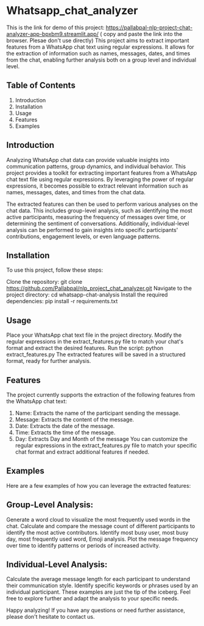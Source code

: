 # Whatsapp_chat_analyzer
This is the link for demo of this project: 
https://pallabpal-nlp-project-chat-analyzer-app-bpxbm9.streamlit.app/
( copy and paste the link into the browser. Plesae don't use directly)
This project aims to extract important features from a WhatsApp chat text using regular expressions. It allows for the extraction of information such as names, messages, dates, and times from the chat, enabling further analysis both on a group level and individual level.

## Table of Contents
 1. Introduction
 2. Installation
 3. Usage
 4. Features
 5. Examples
## Introduction
Analyzing WhatsApp chat data can provide valuable insights into communication patterns, group dynamics, and individual behavior. This project provides a toolkit for extracting important features from a WhatsApp chat text file using regular expressions. By leveraging the power of regular expressions, it becomes possible to extract relevant information such as names, messages, dates, and times from the chat data.

The extracted features can then be used to perform various analyses on the chat data. This includes group-level analysis, such as identifying the most active participants, measuring the frequency of messages over time, or determining the sentiment of conversations. Additionally, individual-level analysis can be performed to gain insights into specific participants' contributions, engagement levels, or even language patterns.

## Installation
To use this project, follow these steps:

Clone the repository: git clone https://github.com/Pallabpal/nlp_project_chat_analyzer.git
Navigate to the project directory: cd whatsapp-chat-analysis
Install the required dependencies: pip install -r requirements.txt
## Usage
Place your WhatsApp chat text file in the project directory.
Modify the regular expressions in the extract_features.py file to match your chat's format and extract the desired features.
Run the script: python extract_features.py
The extracted features will be saved in a structured format, ready for further analysis.
## Features
The project currently supports the extraction of the following features from the WhatsApp chat text:

 1. Name: Extracts the name of the participant sending the message.
 2. Message: Extracts the content of the message.
 3. Date: Extracts the date of the message.
 4. Time: Extracts the time of the message.
 5. Day:  Extracts Day and Month of the message
You can customize the regular expressions in the extract_features.py file to match your specific chat format and extract additional features if needed.

## Examples
Here are a few examples of how you can leverage the extracted features:

 ## Group-Level Analysis:

Generate a word cloud to visualize the most frequently used words in the chat.
Calculate and compare the message count of different participants to identify the most active contributors.
Identify most busy user, most busy day, most frequently used word, Emoji analysis.
Plot the message frequency over time to identify patterns or periods of increased activity.

## Individual-Level Analysis:

Calculate the average message length for each participant to understand their communication style.
Identify specific keywords or phrases used by an individual participant.
These examples are just the tip of the iceberg. Feel free to explore further and adapt the analysis to your specific needs.


Happy analyzing! If you have any questions or need further assistance, please don't hesitate to contact us.






